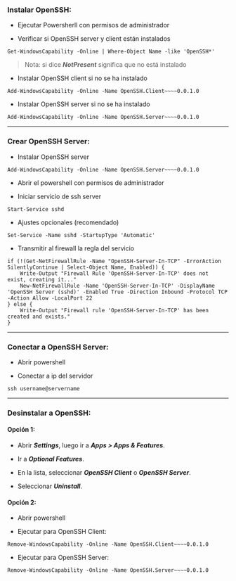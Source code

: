 ### Instalar OpenSSH:

* Ejecutar Powersherll con permisos de administrador

* Verificar si OpenSSH server y client están instalados
~~~
Get-WindowsCapability -Online | Where-Object Name -like 'OpenSSH*'
~~~
> Nota: si dice ***NotPresent*** significa que no está instalado

* Instalar OpenSSH client si no se ha instalado
~~~
Add-WindowsCapability -Online -Name OpenSSH.Client~~~~0.0.1.0
~~~

* Instalar OpenSSH server si no se ha instalado
~~~
Add-WindowsCapability -Online -Name OpenSSH.Server~~~~0.0.1.0
~~~

-----------------------------
### Crear OpenSSH Server:

* Instalar OpenSSH server
~~~
Add-WindowsCapability -Online -Name OpenSSH.Server~~~~0.0.1.0
~~~

* Abrir el powershell con permisos de administrador

* Iniciar servicio de ssh server
~~~
Start-Service sshd
~~~

* Ajustes opcionales (recomendado)
~~~
Set-Service -Name sshd -StartupType 'Automatic'
~~~

* Transmitir al firewall la regla del servicio
~~~
if (!(Get-NetFirewallRule -Name "OpenSSH-Server-In-TCP" -ErrorAction SilentlyContinue | Select-Object Name, Enabled)) {
    Write-Output "Firewall Rule 'OpenSSH-Server-In-TCP' does not exist, creating it..."
    New-NetFirewallRule -Name 'OpenSSH-Server-In-TCP' -DisplayName 'OpenSSH Server (sshd)' -Enabled True -Direction Inbound -Protocol TCP -Action Allow -LocalPort 22
} else {
    Write-Output "Firewall rule 'OpenSSH-Server-In-TCP' has been created and exists."
}
~~~

-----------------------------
### Conectar a OpenSSH Server:

* Abrir powershell

* Conectar a ip del servidor
~~~
ssh username@servername
~~~

-----------------------------
### Desinstalar a OpenSSH:

#### Opción 1:

* Abrir ***Settings***, luego ir a ***Apps > Apps & Features***.

* Ir a ***Optional Features***.

* En la lista, seleccionar ***OpenSSH Client*** o ***OpenSSH Server***.

* Seleccionar ***Uninstall***.

#### Opción 2:

* Abrir powershell

* Ejecutar para OpenSSH Client:
~~~
Remove-WindowsCapability -Online -Name OpenSSH.Client~~~~0.0.1.0
~~~

* Ejecutar para OpenSSH Server:
~~~
Remove-WindowsCapability -Online -Name OpenSSH.Server~~~~0.0.1.0
~~~
